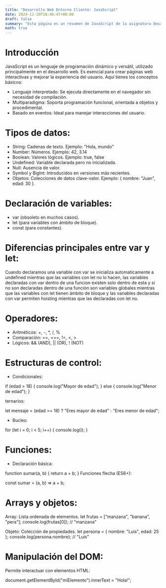 ```yaml
---
title: "Desarrollo Web Entorno Cliente: JavaScript"
date: 2024-11-20T18:46:47+08:00
draft: false
summary: "Esta página es un resumen de JavaScript de la asignatura Desarrollo Web en entorno cliente"
math: true
---
```


# Introducción

JavaScript es un lenguaje de programación dinámico y versátil, utilizado principalmente en el desarrollo web. Es esencial para crear páginas web interactivas y mejorar la experiencia del usuario. Aquí tienes los conceptos básicos:

- Lenguaje interpretado: Se ejecuta directamente en el navegador sin necesidad de compilación.
- Multiparadigma: Soporta programación funcional, orientada a objetos y procedimental.
- Basado en eventos: Ideal para manejar interacciones del usuario.

# Tipos de datos:

- String: Cadenas de texto. Ejemplo: "Hola, mundo"
- Number: Números. Ejemplo: 42, 3.14
- Boolean: Valores lógicos. Ejemplo: true, false
- Undefined: Variable declarada pero no inicializada.
- Null: Ausencia de valor.
- Symbol y BigInt: Introducidos en versiones más recientes.
- Objetos: Colecciones de datos clave-valor. Ejemplo: { nombre: "Juan", edad: 30 }.

# Declaración de variables:

- var (obsoleto en muchos casos).
- let (para variables con ámbito de bloque).
- const (para constantes).

# Diferencias principales entre var y let:

Cuando declaramos una variable con var se inicializa automaticamente a undefined mientras que las variables con let no lo hacen, las variables declaradas con var dentro de una funcion existen solo dentro de esta y si no son declaradas dentro de una función son variables globales mientras que las variables con let tienen ámbito de bloque y las variables declaradas con var permiten hoisting mientras que las declaradas con let no.

# Operadores:

- Aritméticos: +, -, *, /, %
- Comparación: ==, ===, !=, <, >
- Lógicos: && (AND), || (OR), ! (NOT)

# Estructuras de control:

- Condicionales:

if (edad > 18) {
  console.log("Mayor de edad");
} else {
  console.log("Menor de edad");
}

ternarios:

let mensaje = (edad >= 18) ? "Eres mayor de edad" : "Eres menor de edad";

- Bucles:

for (let i = 0; i < 5; i++) {
  console.log(i);
}

# Funciones:

- Declaración básica:

function sumar(a, b) {
  return a + b;
}
Funciones flecha (ES6+):

const sumar = (a, b) => a + b;

# Arrays y objetos:

Array: Lista ordenada de elementos.
let frutas = ["manzana", "banana", "pera"];
console.log(frutas[0]); // "manzana"

Objeto: Colección de propiedades.
let persona = { nombre: "Luis", edad: 25 };
console.log(persona.nombre); // "Luis"

#  Manipulación del DOM:

Permite interactuar con elementos HTML:

document.getElementById("miElemento").innerText = "Hola!";